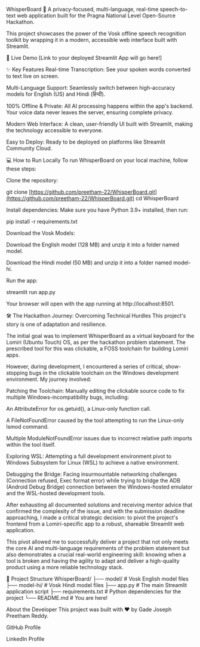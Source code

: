 WhisperBoard 🎤
A privacy-focused, multi-language, real-time speech-to-text web application built for the Pragna National Level Open-Source Hackathon.

This project showcases the power of the Vosk offline speech recognition toolkit by wrapping it in a modern, accessible web interface built with Streamlit.

🚀 Live Demo
[Link to your deployed Streamlit App will go here!]

✨ Key Features
Real-time Transcription: See your spoken words converted to text live on screen.

Multi-Language Support: Seamlessly switch between high-accuracy models for English (US) and Hindi (हिन्दी).

100% Offline & Private: All AI processing happens within the app's backend. Your voice data never leaves the server, ensuring complete privacy.

Modern Web Interface: A clean, user-friendly UI built with Streamlit, making the technology accessible to everyone.

Easy to Deploy: Ready to be deployed on platforms like Streamlit Community Cloud.

💻 How to Run Locally
To run WhisperBoard on your local machine, follow these steps:

Clone the repository:

git clone [https://github.com/preetham-22/WhisperBoard.git](https://github.com/preetham-22/WhisperBoard.git)
cd WhisperBoard

Install dependencies:
Make sure you have Python 3.9+ installed, then run:

pip install -r requirements.txt

Download the Vosk Models:

Download the English model (128 MB) and unzip it into a folder named model.

Download the Hindi model (50 MB) and unzip it into a folder named model-hi.

Run the app:

streamlit run app.py

Your browser will open with the app running at http://localhost:8501.

🛠️ The Hackathon Journey: Overcoming Technical Hurdles
This project's story is one of adaptation and resilience.

The initial goal was to implement WhisperBoard as a virtual keyboard for the Lomiri (Ubuntu Touch) OS, as per the hackathon problem statement. The prescribed tool for this was clickable, a FOSS toolchain for building Lomiri apps.

However, during development, I encountered a series of critical, show-stopping bugs in the clickable toolchain on the Windows development environment. My journey involved:

Patching the Toolchain: Manually editing the clickable source code to fix multiple Windows-incompatibility bugs, including:

An AttributeError for os.getuid(), a Linux-only function call.

A FileNotFoundError caused by the tool attempting to run the Linux-only lsmod command.

Multiple ModuleNotFoundError issues due to incorrect relative path imports within the tool itself.

Exploring WSL: Attempting a full development environment pivot to Windows Subsystem for Linux (WSL) to achieve a native environment.

Debugging the Bridge: Facing insurmountable networking challenges (Connection refused, Exec format error) while trying to bridge the ADB (Android Debug Bridge) connection between the Windows-hosted emulator and the WSL-hosted development tools.

After exhausting all documented solutions and receiving mentor advice that confirmed the complexity of the issue, and with the submission deadline approaching, I made a critical strategic decision: to pivot the project's frontend from a Lomiri-specific app to a robust, shareable Streamlit web application.

This pivot allowed me to successfully deliver a project that not only meets the core AI and multi-language requirements of the problem statement but also demonstrates a crucial real-world engineering skill: knowing when a tool is broken and having the agility to adapt and deliver a high-quality product using a more reliable technology stack.

📂 Project Structure
WhisperBoard/
├── model/            # Vosk English model files
├── model-hi/         # Vosk Hindi model files
├── app.py            # The main Streamlit application script
├── requirements.txt  # Python dependencies for the project
└── README.md         # You are here!

About the Developer
This project was built with ❤️ by Gade Joseph Preetham Reddy.

GitHub Profile

LinkedIn Profile <!-- Add your LinkedIn URL! -->